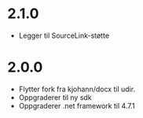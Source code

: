 # 2.1.0

* Legger til SourceLink-støtte

# 2.0.0

* Flytter fork fra kjohann/docx til udir.
* Oppgraderer til ny sdk
* Oppgraderer .net framework til 4.7.1